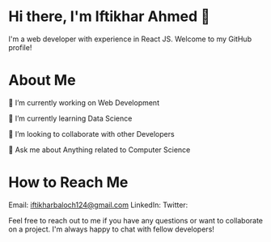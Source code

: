 
# Hi there, I'm Iftikhar Ahmed 👋
I'm a web developer with experience in React JS. Welcome to my GitHub profile!

# About Me
🔭 I’m currently working on Web Development

🌱 I’m currently learning Data Science

👯 I’m looking to collaborate with other Developers

💬 Ask me about Anything related to Computer Science

# How to Reach Me

Email: iftikharbaloch124@gmail.com
LinkedIn:
Twitter:

Feel free to reach out to me if you have any questions or want to collaborate on a project. I'm always happy to chat with fellow developers!




